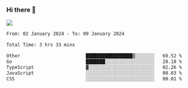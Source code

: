 ### Hi there 👋️

![](https://komarev.com/ghpvc/?username=Loner1024)

<!--START_SECTION:waka-->

```txt
From: 02 January 2024 - To: 09 January 2024

Total Time: 3 hrs 33 mins

Other                        █████████████████▒░░░░░░░   69.52 %
Go                           ███████░░░░░░░░░░░░░░░░░░   28.18 %
TypeScript                   ▓░░░░░░░░░░░░░░░░░░░░░░░░   02.26 %
JavaScript                   ░░░░░░░░░░░░░░░░░░░░░░░░░   00.03 %
CSS                          ░░░░░░░░░░░░░░░░░░░░░░░░░   00.01 %
```

<!--END_SECTION:waka-->



